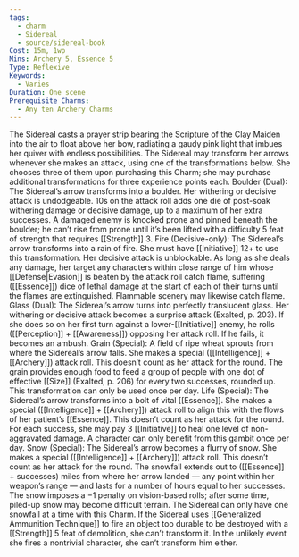 ```yaml
---
tags:
  - charm
  - Sidereal
  - source/sidereal-book
Cost: 15m, 1wp
Mins: Archery 5, Essence 5
Type: Reflexive
Keywords:
  - Varies
Duration: One scene
Prerequisite Charms:
  - Any ten Archery Charms
---
```

The Sidereal casts a prayer strip bearing the Scripture of the Clay Maiden into the air to float above her bow, radiating a gaudy pink light that imbues her quiver with endless possibilities. The Sidereal may transform her arrows whenever she makes an attack, using one of the transformations below. She chooses three of them upon purchasing this Charm; she may purchase additional transformations for three experience points each. Boulder (Dual): The Sidereal’s arrow transforms into a boulder. Her withering or decisive attack is undodgeable. 10s on the attack roll adds one die of post-soak withering damage or decisive damage, up to a maximum of her extra successes. A damaged enemy is knocked prone and pinned beneath the boulder; he can’t rise from prone until it’s been lifted with a difficulty 5 feat of strength that requires [[Strength]] 3. Fire (Decisive-only): The Sidereal’s arrow transforms into a rain of fire. She must have [[Initiative]] 12+ to use this transformation. Her decisive attack is unblockable. As long as she deals any damage, her target any characters within close range of him whose [[Defense|Evasion]] is beaten by the attack roll catch flame, suffering ([[Essence]]) dice of lethal damage at the start of each of their turns until the flames are extinguished. Flammable scenery may likewise catch flame. Glass (Dual): The Sidereal’s arrow turns into perfectly translucent glass. Her withering or decisive attack becomes a surprise attack (Exalted, p. 203). If she does so on her first turn against a lower-[[Initiative]] enemy, he rolls ([[Perception]] + [[Awareness]]) opposing her attack roll. If he fails, it becomes an ambush. Grain (Special): A field of ripe wheat sprouts from where the Sidereal’s arrow falls. She makes a special ([[Intelligence]] + [[Archery]]) attack roll. This doesn’t count as her attack for the round. The grain provides enough food to feed a group of people with one dot of effective [[Size]] (Exalted, p. 206) for every two successes, rounded up. This transformation can only be used once per day. Life (Special): The Sidereal’s arrow transforms into a bolt of vital [[Essence]]. She makes a special ([[Intelligence]] + [[Archery]]) attack roll to align this with the flows of her patient’s [[Essence]]. This doesn’t count as her attack for the round. For each success, she may pay 3 [[Initiative]] to heal one level of non-aggravated damage. A character can only benefit from this gambit once per day. Snow (Special): The Sidereal’s arrow becomes a flurry of snow. She makes a special ([[Intelligence]] + [[Archery]]) attack roll. This doesn’t count as her attack for the round. The snowfall extends out to ([[Essence]] + successes) miles from where her arrow landed — any point within her weapon’s range — and lasts for a number of hours equal to her successes. The snow imposes a −1 penalty on vision-based rolls; after some time, piled-up snow may become difficult terrain. The Sidereal can only have one snowfall at a time with this Charm. If the Sidereal uses [[Generalized Ammunition Technique]] to fire an object too durable to be destroyed with a [[Strength]] 5 feat of demolition, she can’t transform it. In the unlikely event she fires a nontrivial character, she can’t transform him either.